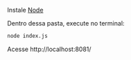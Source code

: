 Instale [Node](https://nodejs.org/en/download/) 

Dentro dessa pasta, execute no terminal:
```bash
node index.js
```
Acesse http://localhost:8081/